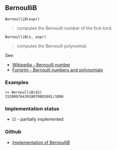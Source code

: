 ## BernoulliB

```
BernoulliB(expr)
```

> computes the Bernoulli number of the first kind.

```
BernoulliB(n, expr)
```

> computes the Bernoulli polynomial.

See:  
* [Wikipedia - Bernoulli number](http://en.wikipedia.org/wiki/Bernoulli_number)
* [Fungrim - Bernoulli numbers and polynomials](http://fungrim.org/topic/Bernoulli_numbers_and_polynomials/)



### Examples

```
>> BernoulliB(42) 
1520097643918070802691/1806
```






### Implementation status

* &#x2611; - partially implemented

### Github

* [Implementation of BernoulliB](https://github.com/axkr/symja_android_library/blob/master/symja_android_library/matheclipse-core/src/main/java/org/matheclipse/core/builtin/NumberTheory.java#L275) 
